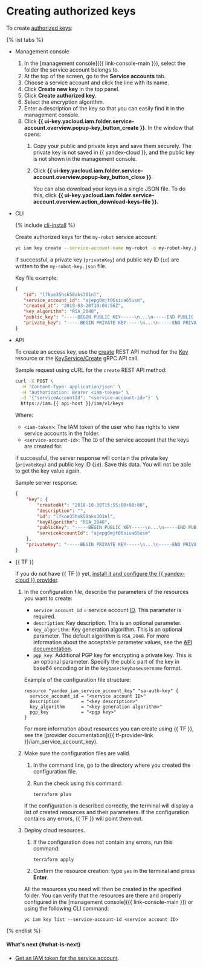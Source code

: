 # Creating authorized keys

To create [authorized keys](../../concepts/authorization/key.md):

{% list tabs %}

- Management console

   1. In the [management console]({{ link-console-main }}), select the folder the service account belongs to.
   1. At the top of the screen, go to the **Service accounts** tab.
   1. Choose a service account and click the line with its name.
   1. Click **Create new key** in the top panel.
   1. Click **Create authorized key**.
   1. Select the encryption algorithm.
   1. Enter a description of the key so that you can easily find it in the management console.
   1. Click **{{ ui-key.yacloud.iam.folder.service-account.overview.popup-key_button_create }}**. In the window that opens:
      1. Copy your public and private keys and save them securely. The private key is not saved in {{ yandex-cloud }}, and the public key is not shown in the management console.
      1. Click **{{ ui-key.yacloud.iam.folder.service-account.overview.popup-key_button_close }}**.

         You can also download your keys in a single JSON file. To do this, click **{{ ui-key.yacloud.iam.folder.service-account.overview.action_download-keys-file }}**.

- CLI

   {% include [cli-install](../../../_includes/cli-install.md) %}

   Create authorized keys for the `my-robot` service account:

   ```bash
   yc iam key create --service-account-name my-robot -o my-robot-key.json
   ```

   If successful, a private key (`privateKey`) and public key ID (`id`) are written to the `my-robot-key.json` file.

   Key file example:

   ```json
   {
      "id": "lfkoe35hsk58aks301nl",
      "service_account_id": "ajepg0mjt06siua65usm",
      "created_at": "2019-03-20T10:04:56Z",
      "key_algorithm": "RSA_2048",
      "public_key": "-----BEGIN PUBLIC KEY-----\n...\n-----END PUBLIC KEY-----\n",
      "private_key": "-----BEGIN PRIVATE KEY-----\n...\n-----END PRIVATE KEY-----\n"
   }
   ```

- API

   To create an access key, use the [create](../../api-ref/Key/create.md) REST API method for the [Key](../../api-ref/Key/index.md) resource or the [KeyService/Create](../../api-ref/grpc/key_service.md#Create) gRPC API call.

   Sample request using cURL for the `create` REST API method:

   ```bash
   curl -X POST \
     -H 'Content-Type: application/json' \
     -H "Authorization: Bearer <iam-token>" \
     -d '{"serviceAccountId": "<service-account-id>"}' \
     https://iam.{{ api-host }}/iam/v1/keys
   ```

   Where:

   * `<iam-token>`: The IAM token of the user who has rights to view service accounts in the folder.
   * `<service-account-id>`: The `ID` of the service account that the keys are created for.

   If successful, the server response will contain the private key (`privateKey`) and public key ID (`id`). Save this data. You will not be able to get the key value again.

   Sample server response:

   ```json
   {
       "key": {
           "createdAt": "2018-10-30T15:55:00+00:00",
           "description": "",
           "id": "lfkoe35hsk58aks301nl",
           "keyAlgorithm": "RSA_2048",
           "publicKey": "-----BEGIN PUBLIC KEY-----\n...\n-----END PUBLIC KEY-----\n",
           "serviceAccountId": "ajepg0mjt06siua65usm"
       },
       "privateKey": "-----BEGIN PRIVATE KEY-----\n...\n-----END PRIVATE KEY-----\n"
   }
   ```

- {{ TF }}

   If you do not have {{ TF }} yet, [install it and configure the {{ yandex-cloud }} provider](../../../tutorials/infrastructure-management/terraform-quickstart.md#install-terraform).

   1. In the configuration file, describe the parameters of the resources you want to create:

      * `service_account_id` = service account [ID](../sa/get-id.md). This parameter is required.
      * `description`: Key description. This is an optional parameter.
      * `key_algorithm`: Key generation algorithm. This is an optional parameter. The default algorithm is `RSA_2048`. For more information about the acceptable parameter values, see the [API documentation](../../api-ref/Key/index.md).
      * `pgp_key`: Additional PGP key for encrypting a private key. This is an optional parameter. Specify the public part of the key in base64 encoding or in the `keybase:keybaseusername` format.

      Example of the configuration file structure:

      ```
      resource "yandex_iam_service_account_key" "sa-auth-key" {
        service_account_id = "<service account ID>"
        description        = "<key description>"
        key_algorithm      = "<key generation algorithm>"
        pgp_key            = "<pgp key>"
      }
      ```

      For more information about resources you can create using {{ TF }}, see the [provider documentation]({{ tf-provider-link }}/iam_service_account_key).

   1. Make sure the configuration files are valid.

      1. In the command line, go to the directory where you created the configuration file.
      1. Run the check using this command:

         ```
         terraform plan
         ```

      If the configuration is described correctly, the terminal will display a list of created resources and their parameters. If the configuration contains any errors, {{ TF }} will point them out.

   1. Deploy cloud resources.

      1. If the configuration does not contain any errors, run this command:

         ```
         terraform apply
         ```

      1. Confirm the resource creation: type `yes` in the terminal and press **Enter**.

      All the resources you need will then be created in the specified folder. You can verify that the resources are there and properly configured in the [management console]({{ link-console-main }}) or using the following CLI command:

      ```
      yc iam key list --service-account-id <service account ID>
      ```

{% endlist %}

#### What's next {#what-is-next}

* [Get an IAM token for the service account](../iam-token/create-for-sa.md).